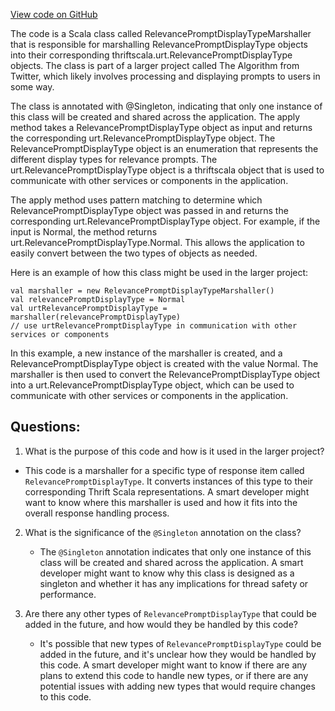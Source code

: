 [View code on GitHub](https://github.com/misbahsy/the-algorithm/product-mixer/core/src/main/scala/com/twitter/product_mixer/core/functional_component/marshaller/response/urt/item/prompt/RelevancePromptDisplayTypeMarshaller.scala)

The code is a Scala class called RelevancePromptDisplayTypeMarshaller that is responsible for marshalling RelevancePromptDisplayType objects into their corresponding thriftscala.urt.RelevancePromptDisplayType objects. The class is part of a larger project called The Algorithm from Twitter, which likely involves processing and displaying prompts to users in some way.

The class is annotated with @Singleton, indicating that only one instance of this class will be created and shared across the application. The apply method takes a RelevancePromptDisplayType object as input and returns the corresponding urt.RelevancePromptDisplayType object. The RelevancePromptDisplayType object is an enumeration that represents the different display types for relevance prompts. The urt.RelevancePromptDisplayType object is a thriftscala object that is used to communicate with other services or components in the application.

The apply method uses pattern matching to determine which RelevancePromptDisplayType object was passed in and returns the corresponding urt.RelevancePromptDisplayType object. For example, if the input is Normal, the method returns urt.RelevancePromptDisplayType.Normal. This allows the application to easily convert between the two types of objects as needed.

Here is an example of how this class might be used in the larger project:

```
val marshaller = new RelevancePromptDisplayTypeMarshaller()
val relevancePromptDisplayType = Normal
val urtRelevancePromptDisplayType = marshaller(relevancePromptDisplayType)
// use urtRelevancePromptDisplayType in communication with other services or components
```

In this example, a new instance of the marshaller is created, and a RelevancePromptDisplayType object is created with the value Normal. The marshaller is then used to convert the RelevancePromptDisplayType object into a urt.RelevancePromptDisplayType object, which can be used to communicate with other services or components in the application.
## Questions: 
 1. What is the purpose of this code and how is it used in the larger project?
   - This code is a marshaller for a specific type of response item called `RelevancePromptDisplayType`. It converts instances of this type to their corresponding Thrift Scala representations. A smart developer might want to know where this marshaller is used and how it fits into the overall response handling process.

2. What is the significance of the `@Singleton` annotation on the class?
   - The `@Singleton` annotation indicates that only one instance of this class will be created and shared across the application. A smart developer might want to know why this class is designed as a singleton and whether it has any implications for thread safety or performance.

3. Are there any other types of `RelevancePromptDisplayType` that could be added in the future, and how would they be handled by this code?
   - It's possible that new types of `RelevancePromptDisplayType` could be added in the future, and it's unclear how they would be handled by this code. A smart developer might want to know if there are any plans to extend this code to handle new types, or if there are any potential issues with adding new types that would require changes to this code.
